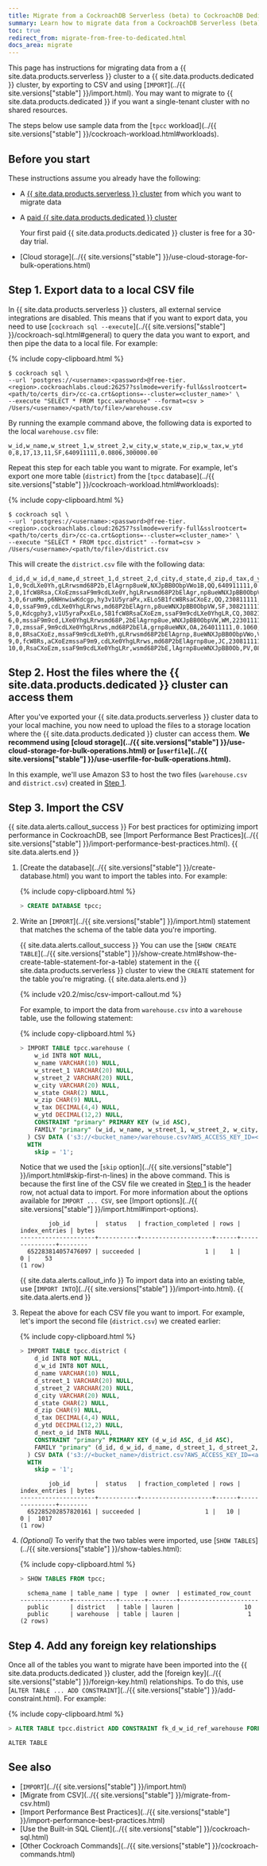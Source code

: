 ```yaml
---
title: Migrate from a CockroachDB Serverless (beta) to CockroachDB Dedicated Cluster
summary: Learn how to migrate data from a CockroachDB Serverless (beta) cluster into a CockroachDB Dedicated cluster.
toc: true
redirect_from: migrate-from-free-to-dedicated.html
docs_area: migrate
---
```


This page has instructions for migrating data from a {{  site.data.products.serverless  }} cluster to a {{  site.data.products.dedicated  }} cluster, by exporting to CSV and using [`IMPORT`](../{{ site.versions["stable"] }}/import.html). You may want to migrate to {{  site.data.products.dedicated  }} if you want a single-tenant cluster with no shared resources.

The steps below use sample data from the [`tpcc` workload](../{{ site.versions["stable"] }}/cockroach-workload.html#workloads).

## Before you start

These instructions assume you already have the following:

- A [{{  site.data.products.serverless  }} cluster](quickstart.html) from which you want to migrate data
- A [paid {{  site.data.products.dedicated  }} cluster](quickstart-trial-cluster.html)

    Your first paid {{  site.data.products.dedicated  }} cluster is free for a 30-day trial.

- [Cloud storage](../{{ site.versions["stable"] }}/use-cloud-storage-for-bulk-operations.html)

## Step 1. Export data to a local CSV file

In {{  site.data.products.serverless  }} clusters, all external service integrations are disabled. This means that if you want to export data, you need to use [`cockroach sql --execute`](../{{ site.versions["stable"] }}/cockroach-sql.html#general) to query the data you want to export, and then pipe the data to a local file. For example:

{%  include copy-clipboard.html %}
~~~ shell
$ cockroach sql \
--url 'postgres://<username>:<password>@free-tier.<region>.cockroachlabs.cloud:26257?sslmode=verify-full&sslrootcert=<path/to/certs_dir>/cc-ca.crt&options=--cluster=<cluster_name>' \
--execute "SELECT * FROM tpcc.warehouse" --format=csv > /Users/<username>/<path/to/file>/warehouse.csv
~~~

By running the example command above, the following data is exported to the local `warehouse.csv` file:

~~~
w_id,w_name,w_street_1,w_street_2,w_city,w_state,w_zip,w_tax,w_ytd
0,8,17,13,11,SF,640911111,0.0806,300000.00
~~~

Repeat this step for each table you want to migrate. For example, let's export one more table (`district`) from the [`tpcc` database](../{{ site.versions["stable"] }}/cockroach-workload.html#workloads):

{%  include copy-clipboard.html %}
~~~ shell
$ cockroach sql \
--url 'postgres://<username>:<password>@free-tier.<region>.cockroachlabs.cloud:26257?sslmode=verify-full&sslrootcert=<path/to/certs_dir>/cc-ca.crt&options=--cluster=<cluster_name>' \
--execute "SELECT * FROM tpcc.district" --format=csv > /Users/<username>/<path/to/file>/district.csv
~~~

This will create the `district.csv` file with the following data:

~~~
d_id,d_w_id,d_name,d_street_1,d_street_2,d_city,d_state,d_zip,d_tax,d_ytd,d_next_o_id
1,0,9cdLXe0Yh,gLRrwsmd68P2b,ElAgrnp8ueW,NXJpBB0ObpVWo1B,QQ,640911111,0.1692,30000.00,3001
2,0,1fcW8Rsa,CXoEzmssaF9m9cdLXe0Y,hgLRrwsmd68P2bElAgr,np8ueWNXJpBB0ObpVW,VW,902211111,0.1947,30000.00,3001
3,0,6rumMm,p6NHnwiwKdcgp,hy3v1U5yraPx,xELo5B1fcW8RsaCXoEz,QQ,230811111,0.0651,30000.00,3001
4,0,ssaF9m9,cdLXe0YhgLRrws,md68P2bElAgrn,p8ueWNXJpBB0ObpVW,SF,308211111,0.1455,30000.00,3001
5,0,Kdcgphy3,v1U5yraPxxELo,5B1fcW8RsaCXoEzm,ssaF9m9cdLXe0YhgLR,CQ,308211111,0.1195,30000.00,3001
6,0,mssaF9m9cd,LXe0YhgLRrwsmd68P,2bElAgrnp8ue,WNXJpBB0ObpVW,WM,223011111,0.0709,30000.00,3001
7,0,zmssaF,9m9cdLXe0YhgLRrws,md68P2bElA,grnp8ueWNX,OA,264011111,0.1060,30000.00,3001
8,0,8RsaCXoEz,mssaF9m9cdLXe0Yh,gLRrwsmd68P2bElAgrnp,8ueWNXJpBB0ObpVWo,VW,022311111,0.0173,30000.00,3001
9,0,fcW8Rs,aCXoEzmssaF9m9,cdLXe0YhgLRrws,md68P2bElAgrnp8ue,JC,230811111,0.0755,30000.00,3001
10,0,RsaCXoEzm,ssaF9m9cdLXe0YhgLRr,wsmd68P2bE,lAgrnp8ueWNXJpBB0Ob,PV,082911111,0.1779,30000.00,3001
~~~

## Step 2. Host the files where the {{  site.data.products.dedicated  }} cluster can access them

After you've exported your {{  site.data.products.serverless  }} cluster data to your local machine, you now need to upload the files to a storage location where the {{  site.data.products.dedicated  }} cluster can access them. **We recommend using [cloud storage](../{{ site.versions["stable"] }}/use-cloud-storage-for-bulk-operations.html) or [`userfile`](../{{ site.versions["stable"] }}/use-userfile-for-bulk-operations.html).**

In this example, we'll use Amazon S3 to host the two files (`warehouse.csv` and `district.csv`) created in [Step 1](#step-1-export-data-to-a-local-csv-file).

## Step 3. Import the CSV

{{ site.data.alerts.callout_success }}
For best practices for optimizing import performance in CockroachDB, see [Import Performance Best Practices](../{{ site.versions["stable"] }}/import-performance-best-practices.html).
{{ site.data.alerts.end }}

1. [Create the database](../{{ site.versions["stable"] }}/create-database.html) you want to import the tables into. For example:

    {%  include copy-clipboard.html %}
    ~~~ sql
    > CREATE DATABASE tpcc;
    ~~~

1. Write an [`IMPORT`](../{{ site.versions["stable"] }}/import.html) statement that matches the schema of the table data you're importing.

    {{ site.data.alerts.callout_success }}
    You can use the [`SHOW CREATE TABLE`](../{{ site.versions["stable"] }}/show-create.html#show-the-create-table-statement-for-a-table) statement in the {{  site.data.products.serverless  }} cluster to view the `CREATE` statement for the table you're migrating.
    {{ site.data.alerts.end }}

    {%  include v20.2/misc/csv-import-callout.md %}

    For example, to import the data from `warehouse.csv` into a `warehouse` table, use the following statement:

    {%  include copy-clipboard.html %}
    ~~~ sql
    > IMPORT TABLE tpcc.warehouse (
        w_id INT8 NOT NULL,
        w_name VARCHAR(10) NULL,
        w_street_1 VARCHAR(20) NULL,
        w_street_2 VARCHAR(20) NULL,
        w_city VARCHAR(20) NULL,
        w_state CHAR(2) NULL,
        w_zip CHAR(9) NULL,
        w_tax DECIMAL(4,4) NULL,
        w_ytd DECIMAL(12,2) NULL,
        CONSTRAINT "primary" PRIMARY KEY (w_id ASC),
        FAMILY "primary" (w_id, w_name, w_street_1, w_street_2, w_city, w_state, w_zip, w_tax, w_ytd)
      ) CSV DATA ('s3://<bucket_name>/warehouse.csv?AWS_ACCESS_KEY_ID=<access_key>&AWS_SECRET_ACCESS_KEY=<secret_key>')
      WITH
        skip = '1';
    ~~~

    Notice that we used the [`skip` option](../{{ site.versions["stable"] }}/import.html#skip-first-n-lines) in the above command. This is because the first line of the CSV file we created in [Step 1](#step-1-export-data-to-a-local-csv-file) is the header row, not actual data to import. For more information about the options available for `IMPORT ... CSV`, see [Import options](../{{ site.versions["stable"] }}/import.html#import-options).

    ~~~
            job_id       |  status   | fraction_completed | rows | index_entries | bytes
    ---------------------+-----------+--------------------+------+---------------+--------
      652283814057476097 | succeeded |                  1 |    1 |             0 |    53
    (1 row)
    ~~~

    {{ site.data.alerts.callout_info }}
    To import data into an existing table, use [`IMPORT INTO`](../{{ site.versions["stable"] }}/import-into.html).
    {{ site.data.alerts.end }}

1. Repeat the above for each CSV file you want to import. For example, let's import the second file (`district.csv`) we created earlier:

    {%  include copy-clipboard.html %}
    ~~~ sql
    > IMPORT TABLE tpcc.district (
        d_id INT8 NOT NULL,
        d_w_id INT8 NOT NULL,
        d_name VARCHAR(10) NULL,
        d_street_1 VARCHAR(20) NULL,
        d_street_2 VARCHAR(20) NULL,
        d_city VARCHAR(20) NULL,
        d_state CHAR(2) NULL,
        d_zip CHAR(9) NULL,
        d_tax DECIMAL(4,4) NULL,
        d_ytd DECIMAL(12,2) NULL,
        d_next_o_id INT8 NULL,
        CONSTRAINT "primary" PRIMARY KEY (d_w_id ASC, d_id ASC),
        FAMILY "primary" (d_id, d_w_id, d_name, d_street_1, d_street_2, d_city, d_state, d_zip, d_tax, d_ytd, d_next_o_id)                     
      ) CSV DATA ('s3://<bucket_name>/district.csv?AWS_ACCESS_KEY_ID=<access_key>&AWS_SECRET_ACCESS_KEY=<secret_key>')
      WITH
        skip = '1';
    ~~~

    ~~~
            job_id       |  status   | fraction_completed | rows | index_entries | bytes
    ---------------------+-----------+--------------------+------+---------------+--------
      652285202857820161 | succeeded |                  1 |   10 |             0 |  1017
    (1 row)
    ~~~

1. _(Optional)_ To verify that the two tables were imported, use [`SHOW TABLES`](../{{ site.versions["stable"] }}/show-tables.html):

    {%  include copy-clipboard.html %}
    ~~~ sql
    > SHOW TABLES FROM tpcc;
    ~~~

    ~~~
      schema_name | table_name | type  | owner  | estimated_row_count
    --------------+------------+-------+--------+----------------------
      public      | district   | table | lauren |                  10
      public      | warehouse  | table | lauren |                   1
    (2 rows)
    ~~~

## Step 4. Add any foreign key relationships

Once all of the tables you want to migrate have been imported into the {{  site.data.products.dedicated  }} cluster, add the [foreign key](../{{ site.versions["stable"] }}/foreign-key.html) relationships. To do this, use [`ALTER TABLE ... ADD CONSTRAINT`](../{{ site.versions["stable"] }}/add-constraint.html). For example:

{%  include copy-clipboard.html %}
~~~ sql
> ALTER TABLE tpcc.district ADD CONSTRAINT fk_d_w_id_ref_warehouse FOREIGN KEY (d_w_id) REFERENCES tpcc.warehouse(w_id);
~~~

~~~
ALTER TABLE
~~~

## See also

- [`IMPORT`](../{{ site.versions["stable"] }}/import.html)
- [Migrate from CSV](../{{ site.versions["stable"] }}/migrate-from-csv.html)
- [Import Performance Best Practices](../{{ site.versions["stable"] }}/import-performance-best-practices.html)
- [Use the Built-in SQL Client](../{{ site.versions["stable"] }}/cockroach-sql.html)
- [Other Cockroach Commands](../{{ site.versions["stable"] }}/cockroach-commands.html)
